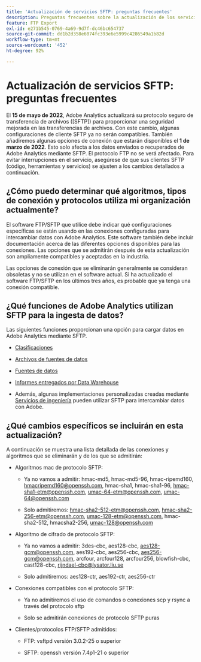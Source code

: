 ```yaml
---
title: 'Actualización de servicios SFTP: preguntas frecuentes'
description: Preguntas frecuentes sobre la actualización de los servicios SFTP prevista para mayo de 2022.
feature: FTP Export
exl-id: e271b545-0769-4a69-9d7f-dc46bc654737
source-git-commit: dd1b2d358e6074fc393e6e5999c4286549a1b82d
workflow-type: tm+mt
source-wordcount: '452'
ht-degree: 92%

---
```


# Actualización de servicios SFTP: preguntas frecuentes

El **15 de mayo de 2022**, Adobe Analytics actualizará su protocolo seguro de transferencia de archivos ([SFTP]) para proporcionar una seguridad mejorada en las transferencias de archivos. Con este cambio, algunas configuraciones de cliente SFTP ya no serán compatibles. También añadiremos algunas opciones de conexión que estarán disponibles el **1 de marzo de 2022**. Esto solo afecta a los datos enviados o recuperados de Adobe Analytics mediante SFTP. El protocolo FTP no se verá afectado. Para evitar interrupciones en el servicio, asegúrese de que sus clientes SFTP (código, herramientas y servicios) se ajusten a los cambios detallados a continuación.

## ¿Cómo puedo determinar qué algoritmos, tipos de conexión y protocolos utiliza mi organización actualmente?

El software FTP/SFTP que utilice debe indicar qué configuraciones específicas se están usando en las conexiones configuradas para intercambiar datos con Adobe Analytics. Este software también debe incluir documentación acerca de las diferentes opciones disponibles para las conexiones. Las opciones que se admitirán después de esta actualización son ampliamente compatibles y aceptadas en la industria.

Las opciones de conexión que se eliminarán generalmente se consideran obsoletas y no se utilizan en el software actual. Si ha actualizado el software FTP/SFTP en los últimos tres años, es probable que ya tenga una conexión compatible.

## ¿Qué funciones de Adobe Analytics utilizan SFTP para la ingesta de datos?

Las siguientes funciones proporcionan una opción para cargar datos en Adobe Analytics mediante SFTP.

* [Clasificaciones](https://experienceleague.adobe.com/docs/analytics/export/ftp-and-sftp/set-up-ftp-accounts/ftp-saint.html?lang=es)

* [Archivos de fuentes de datos](https://experienceleague.adobe.com/docs/analytics/export/ftp-and-sftp/set-up-ftp-accounts/ftp-datafeeds.html?lang=es)

* [Fuentes de datos](https://experienceleague.adobe.com/docs/analytics/export/ftp-and-sftp/set-up-ftp-accounts/ftp-datasources.html?lang=es)

* [Informes entregados por Data Warehouse](https://experienceleague.adobe.com/docs/analytics/export/ftp-and-sftp/set-up-ftp-accounts/ftp-dw-reports.html?lang=es)

* Además, algunas implementaciones personalizadas creadas mediante [Servicios de ingeniería](https://experienceleague.adobe.com/docs/analytics/export/ftp-and-sftp/set-up-ftp-accounts/ftp-eng-services.html?lang=es) pueden utilizar SFTP para intercambiar datos con Adobe.

## ¿Qué cambios específicos se incluirán en esta actualización?

A continuación se muestra una lista detallada de las conexiones y algoritmos que se eliminarán y de los que se admitirán:

* Algoritmos mac de protocolo SFTP:

   * Ya no vamos a admitir: hmac-md5, hmac-md5-96, hmac-ripemd160, hmacripemd160@openssh.com, hmac-sha1, hmac-sha1-96, hmac-sha1-etm@openssh.com, umac-64-etm@openssh.com, umac-64@openssh.com

   * Solo admitiremos: hmac-sha2-512-etm@openssh.com, hmac-sha2-256-etm@openssh.com, umac-128-etm@openssh.com, hmac-sha2-512, hmacsha2-256, umac-128@openssh.com

* Algoritmo de cifrado de protocolo SFTP:

   * Ya no vamos a admitir: 3des-cbc, aes128-cbc, aes128-gcm@openssh.com, aes192-cbc, aes256-cbc, aes256-gcm@openssh.com, arcfour, arcfour128, arcfour256, blowfish-cbc, cast128-cbc, rijndael-cbc@lysator.liu.se

   * Solo admitiremos: aes128-ctr, aes192-ctr, aes256-ctr

* Conexiones compatibles con el protocolo SFTP:

   * Ya no admitiremos el uso de comandos o conexiones scp y rsync a través del protocolo sftp

   * Solo se admitirán conexiones de protocolo SFTP puras

* Clientes/protocolos FTP/SFTP admitidos:

   * FTP: vsftpd versión 3.0.2-25 o superior

   * SFTP: openssh versión 7.4p1-21 o superior
